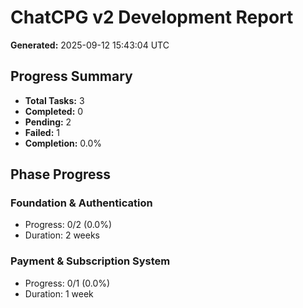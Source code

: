 # ChatCPG v2 Development Report

**Generated:** 2025-09-12 15:43:04 UTC

## Progress Summary
- **Total Tasks:** 3
- **Completed:** 0
- **Pending:** 2
- **Failed:** 1
- **Completion:** 0.0%

## Phase Progress

### Foundation & Authentication
- Progress: 0/2 (0.0%)
- Duration: 2 weeks

### Payment & Subscription System
- Progress: 0/1 (0.0%)
- Duration: 1 week
